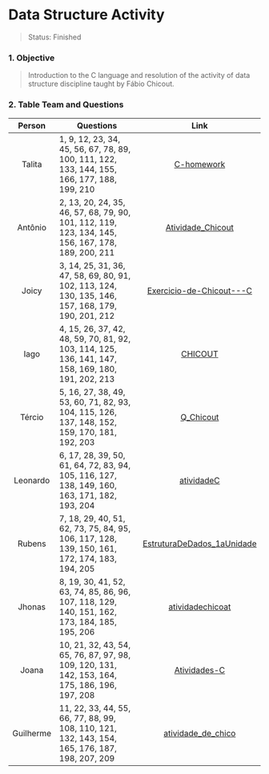 # Data Structure Activity

>Status: Finished 

### 1. Objective

>Introduction to the C language and resolution of the activity of data structure discipline taught by Fábio Chicout.

### 2. Table Team and Questions

Person       | Questions                                                   | Link
:-------------:| ----------------------------------------------------------- | :---------------------------------:
Talita       | 1, 9, 12, 23, 34, 45, 56, 67, 78, 89, 100, 111, 122, 133, 144, 155, 166, 177, 188, 199, 210  | [C-homework](https://github.com/talitagiovanna/C-homework)
Antônio      | 2, 13, 20, 24, 35, 46, 57, 68, 79, 90, 101, 112, 119, 123, 134, 145, 156, 167, 178, 189, 200, 211  | [Atividade_Chicout](https://github.com/AntonioSilva1507/Atividade_Chicout)
Joicy        | 3, 14, 25, 31, 36, 47, 58, 69, 80, 91, 102, 113, 124, 130, 135, 146, 157, 168, 179, 190, 201, 212  | [Exercicio-de-Chicout---C](https://github.com/JoicyBrasil/Exercicio-de-Chicout---C)
Iago         | 4, 15, 26, 37, 42, 48, 59, 70, 81, 92, 103, 114, 125, 136, 141, 147, 158, 169, 180, 191, 202, 213  | [CHICOUT](https://github.com/iagup/CHICOUT)
Tércio       | 5, 16, 27, 38, 49, 53, 60, 71, 82, 93, 104, 115, 126, 137, 148, 152, 159, 170, 181, 192, 203  | [Q_Chicout](https://github.com/Tflavio05/Q_Chicout)
Leonardo     | 6, 17, 28, 39, 50, 61, 64, 72, 83, 94, 105, 116, 127, 138, 149, 160, 163, 171, 182, 193, 204  | [atividadeC](https://github.com/LeoLaurentino/atividadeC)
Rubens       | 7, 18, 29, 40, 51, 62, 73, 75, 84, 95, 106, 117, 128, 139, 150, 161, 172, 174, 183, 194, 205  | [EstruturaDeDados_1aUnidade](https://github.com/rubensrates/EstruturaDeDados_1aUnidade)
Jhonas       | 8, 19, 30, 41, 52, 63, 74, 85, 86, 96, 107, 118, 129, 140, 151, 162, 173, 184, 185, 195, 206  | [atividadechicoat](https://github.com/jhonasbs/atividadechicoat)
Joana        | 10, 21, 32, 43, 54, 65, 76, 87, 97, 98, 109, 120, 131, 142, 153, 164, 175, 186, 196, 197, 208 | [Atividades-C](https://github.com/Marqueskarina/Atividades-C/tree/main)
Guilherme    | 11, 22, 33, 44, 55, 66, 77, 88, 99, 108, 110, 121, 132, 143, 154, 165, 176, 187, 198, 207, 209 | [atividade_de_chico](https://github.com/guilhermecavalcantii/atividade_de_chico)
